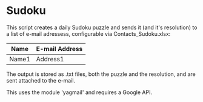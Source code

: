 # Sudoku

This script creates a daily Sudoku puzzle and sends it (and it's resolution) to a list of e-mail adressess, configurable via Contacts_Sudoku.xlsx:

Name | E-mail Address
-----|--------------
Name1| Address1

The output is stored as .txt files, both the puzzle and the resolution, and are sent attached to the e-mail.

This uses the module 'yagmail' and requires a Google API.